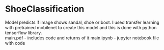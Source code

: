 # ShoeClassification
Model predicts if image shows sandal, shoe or boot. 
I used transfer learning with pretrained mobilenet to create this model and this is done with python tensorflow library.  
main.pdf - includes code and returns of it
main.ipynb - jupyter notebook file with code

